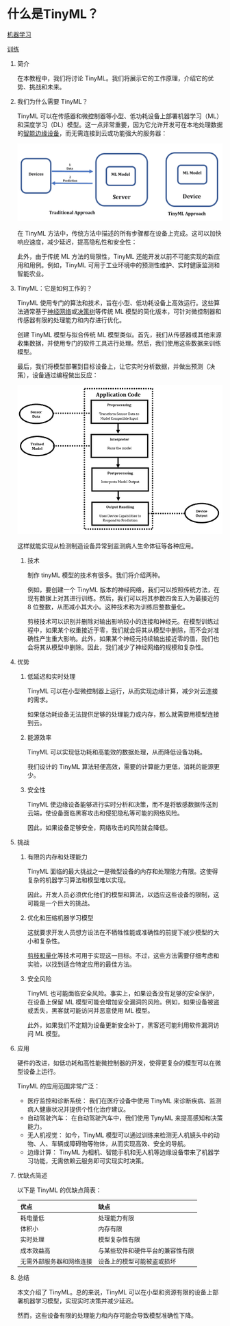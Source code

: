 # 什么是TinyML？

[机器学习](README-zh.md)

[训练](https://www.baeldung.com/cs/tag/training)

1. 简介

    在本教程中，我们将讨论 TinyML。我们将展示它的工作原理，介绍它的优势、挑战和未来。

2. 我们为什么需要 TinyML？

    TinyML 可以在传感器和微控制器等小型、低功耗设备上部署机器学习（ML）和深度学习（DL）模型。这一点非常重要，因为它允许开发可在本地处理数据的[智能边缘设备](https://www.baeldung.com/cs/edge-computing)，而无需连接到云或功能强大的服务器：

    ![传统方法和TinyML方法](pic/Traditional-and-TinyML-Approaches.webp)

    在 TinyML 方法中，传统方法中描述的所有步骤都在设备上完成。这可以加快响应速度，减少延迟，提高隐私性和安全性：

    此外，由于传统 ML 方法的局限性，TinyML 还能开发以前不可能实现的新应用和用例。例如，TinyML 可用于工业环境中的预测性维护、实时健康监测和智能农业。

3. TinyML：它是如何工作的？

    TinyML 使用专门的算法和技术，旨在小型、低功耗设备上高效运行。这些算法通常基于[神经网络](https://www.baeldung.com/cs/epoch-neural-networks)或[决策树](https://www.baeldung.com/cs/decision-trees-vs-random-forests)等传统 ML 模型的简化版本，可针对微控制器和传感器有限的处理能力和内存进行优化。

    创建 TinyML 模型与拟合传统 ML 模型类似。首先，我们从传感器或其他来源收集数据，并使用专门的软件工具进行处理。然后，我们使用这些数据来训练模型。

    最后，我们将模型部署到目标设备上，让它实时分析数据，并做出预测（决策），设备通过编程做出反应：

    ![TinyML的工作过程](pic/Process-of-how-TinyML-works-3.webp)

    这样就能实现从检测制造设备异常到监测病人生命体征等各种应用。

    1. 技术

        制作 tinyML 模型的技术有很多。我们将介绍两种。

        例如，要创建一个 TinyML 版本的神经网络，我们可以按照传统方法，在现有数据上对其进行训练。然后，我们可以将其参数四舍五入为最接近的 8 位整数，从而减小其大小。这种技术称为训练后整数量化。

        剪枝技术可以识别并删除对输出影响较小的连接和神经元。在模型训练过程中，如果某个权重接近于零，我们就会将其从模型中删除，而不会对准确性产生重大影响。此外，如果某个神经元持续输出接近零的值，我们也会将其从模型中删除。因此，我们减少了神经网络的规模和复杂性。

4. 优势

    1. 低延迟和实时处理

        TinyML 可以在小型微控制器上运行，从而实现边缘计算，减少对云连接的需求。

        如果低功耗设备无法提供足够的处理能力或内存，那么就需要用模型连接到云。

    2. 能源效率

        TinyML 可以实现低功耗和高能效的数据处理，从而降低设备功耗。

        我们设计的 TinyML 算法轻便高效，需要的计算能力更低，消耗的能源更少。

    3. 安全性

        TinyML 使边缘设备能够进行实时分析和决策，而不是将敏感数据传送到云端，使设备面临黑客攻击和侵犯隐私等可能的网络风险。

        因此，如果设备足够安全，网络攻击的风险就会降低。

5. 挑战

    1. 有限的内存和处理能力

        TinyML 面临的最大挑战之一是微型设备的内存和处理能力有限。这使得复杂的机器学习算法和模型难以实现。

        因此，开发人员必须优化他们的模型和算法，以适应这些设备的限制，这可能是一个巨大的挑战。

    2. 优化和压缩机器学习模型

        这就要求开发人员想方设法在不牺牲性能或准确性的前提下减少模型的大小和复杂性。

        [剪枝和量化](https://www.sciencedirect.com/science/article/abs/pii/S0925231221010894)等技术可用于实现这一目标。不过，这些方法需要仔细考虑和实验，以找到适合特定应用的最佳方法。

    3. 安全风险

        TinyML 也可能面临安全风险。事实上，如果设备没有足够的安全保护，在设备上保留 ML 模型可能会增加安全漏洞的风险。例如，如果设备被盗或丢失，黑客就可能访问并恶意使用 ML 模型。

        此外，如果我们不定期为设备更新安全补丁，黑客还可能利用软件漏洞访问 ML 模型。

6. 应用

    硬件的改进，如低功耗和高性能微控制器的开发，使得更复杂的模型可以在微型设备上运行。

    TinyML 的应用范围非常广泛：

    - 医疗监控和诊断系统： 我们在医疗设备中使用 TinyML 来诊断疾病、监测病人健康状况并提供个性化治疗建议。
    - 自动驾驶汽车： 在自动驾驶汽车中，我们使用 TynyML 来提高感知和决策能力。
    - 无人机视觉： 如今，TinyML 模型可以通过训练来检测无人机镜头中的动物、人、车辆或障碍物等物体，从而实现高效、安全的导航。
    - 边缘计算： TinyML 为相机、智能手机和无人机等边缘设备带来了机器学习功能，无需依赖云服务即可实现实时决策。

7. 优缺点简述

    以下是 TinyML 的优缺点简表：

    | 优点           | 缺点               |
    |--------------|------------------|
    | 耗电量低         | 处理能力有限           |
    | 体积小          | 内存有限             |
    | 实时处理         | 模型复杂性有限          |
    | 成本效益高        | 与某些软件和硬件平台的兼容性有限 |
    | 无需外部服务器和网络连接 | 设备上的模型可能被盗或损坏    |

8. 总结

    本文介绍了 TinyML。总的来说，TinyML 可以在小型和资源有限的设备上部署机器学习模型，实现实时决策并减少延迟。

    然而，这些设备有限的处理能力和内存可能会导致模型准确性下降。
